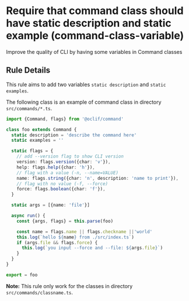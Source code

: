 # Require that command class should have static description and static example (command-class-variable)

Improve the quality of CLI by having some variables in Command classes

## Rule Details

This rule aims to add two variables `static description` and `static examples`.

The following class is an example of command class in directory `src/commands/*.ts`.

```ts
import {Command, flags} from '@oclif/command'

class foo extends Command {
  static description = 'describe the command here'
  static examples = ''

  static flags = {
    // add --version flag to show CLI version
    version: flags.version({char: 'v'}),
    help: flags.help({char: 'h'}),
    // flag with a value (-n, --name=VALUE)
    name: flags.string({char: 'n', description: 'name to print'}),
    // flag with no value (-f, --force)
    force: flags.boolean({char: 'f'}),
  }

  static args = [{name: 'file'}]

  async run() {
    const {args, flags} = this.parse(foo)

    const name = flags.name || flags.checkname ||'world'
    this.log(`hello ${name} from ./src/index.ts`)
    if (args.file && flags.force) {
      this.log(`you input --force and --file: ${args.file}`)
    }
  }
}

export = foo
```
**Note:** This rule only work for the classes in directory `src/commands/classname.ts`.
